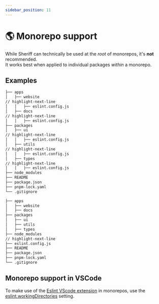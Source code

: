 ```yaml
---
sidebar_position: 11
---
```


# 🌎 Monorepo support

While Sheriff can technically be used at the _root_ of monorepos, it's **not** recommended.<br />
It works best when applied to individual packages _within_ a monorepo.

## Examples

```sh title=✅
├── apps
│   ├── website
// highlight-next-line
│   │   ├── eslint.config.js
│   ├── docs
// highlight-next-line
│   │   ├── eslint.config.js
├── packages
│   ├── ui
// highlight-next-line
│   │   ├── eslint.config.js
│   ├── utils
// highlight-next-line
│   │   ├── eslint.config.js
│   ├── types
// highlight-next-line
│   │   ├── eslint.config.js
├── node_modules
├── README
├── package.json
├── pnpm-lock.yaml
└── .gitignore
```

```sh title=❌
├── apps
│   ├── website
│   ├── docs
├── packages
│   ├── ui
│   ├── utils
│   ├── types
├── node_modules
// highlight-next-line
├── eslint.config.js
├── README
├── package.json
├── pnpm-lock.yaml
└── .gitignore
```

## Monorepo support in VSCode

To make use of the [Eslint VScode extension](https://marketplace.visualstudio.com/items?itemName=dbaeumer.vscode-eslint) in monorepos, use the [eslint.workingDirectories](https://github.com/microsoft/vscode-eslint#mono-repository-setup) setting.
